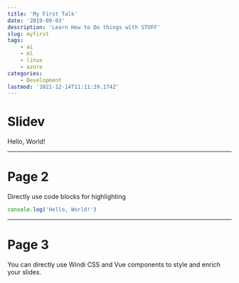 ```yaml
---
title: 'My First Talk'
date: '2019-09-03'
description: 'Learn How to Do things with STUFF'
slug: myfirst
tags:
    - ai
    - ml
    - linux
    - azure
categories:
    - Development
lastmod: '2021-12-14T11:11:39.174Z'
---
```


# Slidev

Hello, World!

---

# Page 2

Directly use code blocks for highlighting

```ts
console.log('Hello, World!')
```

---

# Page 3

You can directly use Windi CSS and Vue components to style and enrich your slides.

<div class="p-3">
  <Tweet id="20" />
</div>
